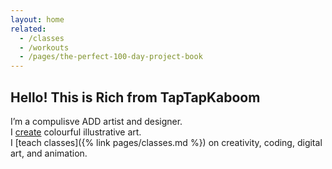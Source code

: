 ```yaml
---
layout: home
related:
  - /classes
  - /workouts
  - /pages/the-perfect-100-day-project-book
---
```


## Hello! This is Rich from TapTapKaboom

I’m a compulisve ADD artist and designer.  
I [create](/categories/projects/) colourful illustrative art.  
I [teach classes]({% link pages/classes.md %}) on creativity, coding, digital art, and animation.
